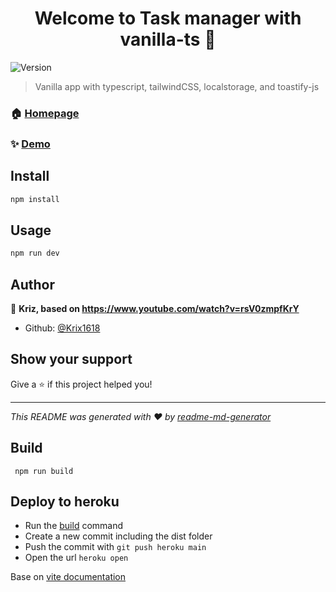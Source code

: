 <h1 align="center">Welcome to Task manager with vanilla-ts 👋</h1>
<p>
  <img alt="Version" src="https://img.shields.io/badge/version-0.0.0-blue.svg?cacheSeconds=2592000" />
</p>

> Vanilla app with typescript, tailwindCSS, localstorage, and toastify-js

### 🏠 [Homepage](https://vanilla-tasks-manager.herokuapp.com/)

### ✨ [Demo](https://vanilla-tasks-manager.herokuapp.com/)

## Install

```sh
npm install
```

## Usage

```sh
npm run dev
```

## Author

👤 **Kriz, based on https://www.youtube.com/watch?v=rsV0zmpfKrY**

* Github: [@Krix1618](https://github.com/Krix1618)

## Show your support

Give a ⭐️ if this project helped you!

***
_This README was generated with ❤️ by [readme-md-generator](https://github.com/kefranabg/readme-md-generator)_

## Build
``` npm run build```

## Deploy to heroku
* Run the [build](./README.md##Build) command
* Create a new commit including the dist folder
* Push the commit with `git push heroku main`
* Open the url `heroku open`

Base on [vite documentation](https://vitejs.dev/guide/static-deploy.html#heroku)